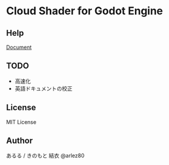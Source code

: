 # Cloud Shader for Godot Engine

## Help

[Document](https://bitbucket.org/arlez80/cloud-shader/wiki/Home)

## TODO

* 高速化
* 英語ドキュメントの校正

## License

MIT License

## Author

あるる / きのもと 結衣 @arlez80

